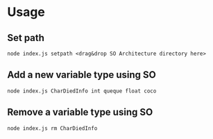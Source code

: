 # Usage
## Set path
```node index.js setpath <drag&drop SO Architecture directory here>```

## Add a new variable type using SO
```node index.js CharDiedInfo int queque float coco```

## Remove a variable type using SO
```node index.js rm CharDiedInfo```
